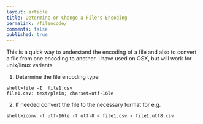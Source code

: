 ```yaml
---
layout: article
title: Determine or Change a File's Encoding
permalink: /filencode/
comments: false
published: true
---
```


This is a quick way to understand the encoding of a file and also to convert a file from one encoding to another. I have used on OSX, but will work for unix/linux variants

1. Determine the file encoding type
```
shell>file -I  file1.csv
file1.csv: text/plain; charset=utf-16le
```

2. If needed convert the file to the necessary format
for e.g.
```
shell>iconv -f utf-16le -t utf-8 < file1.csv > file1.utf8.csv
```
